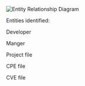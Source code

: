 ![Entity Relationship Diagram](https://cloud.githubusercontent.com/assets/14809770/10950926/09022a7e-8300-11e5-90b3-bd9bbb1e0bbf.jpg)

Entities identified:

Developer

Manger

Project file

CPE file

CVE file
